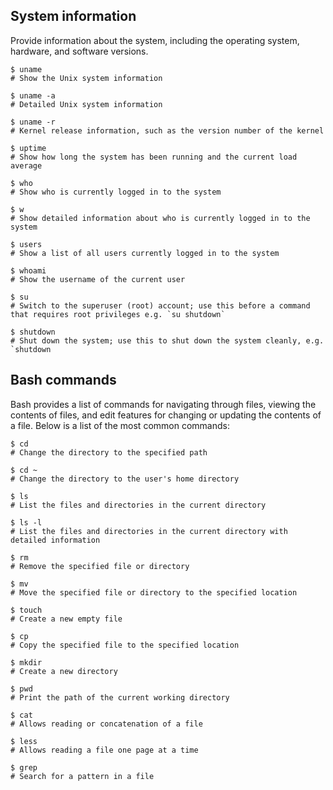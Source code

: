 ## System information
Provide information about the system, including the operating system, hardware, and software versions.
```
$ uname
# Show the Unix system information

$ uname -a
# Detailed Unix system information

$ uname -r
# Kernel release information, such as the version number of the kernel

$ uptime
# Show how long the system has been running and the current load average

$ who
# Show who is currently logged in to the system

$ w
# Show detailed information about who is currently logged in to the system

$ users
# Show a list of all users currently logged in to the system

$ whoami
# Show the username of the current user

$ su
# Switch to the superuser (root) account; use this before a command that requires root privileges e.g. `su shutdown`

$ shutdown
# Shut down the system; use this to shut down the system cleanly, e.g. `shutdown 
```


## Bash commands
Bash provides a list of commands for navigating through files, viewing the contents of files, and edit features for changing or updating the contents of a file. Below is a list of the most common commands:
```
$ cd
# Change the directory to the specified path

$ cd ~
# Change the directory to the user's home directory

$ ls
# List the files and directories in the current directory

$ ls -l
# List the files and directories in the current directory with detailed information

$ rm
# Remove the specified file or directory

$ mv
# Move the specified file or directory to the specified location

$ touch
# Create a new empty file

$ cp
# Copy the specified file to the specified location

$ mkdir
# Create a new directory

$ pwd
# Print the path of the current working directory

$ cat
# Allows reading or concatenation of a file

$ less
# Allows reading a file one page at a time

$ grep
# Search for a pattern in a file
```

